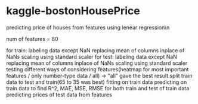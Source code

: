 # kaggle-bostonHousePrice
predicting price of houses from features using lenear regression\n

num of features = 80

for train:
  labeling data except NaN
  replacing mean of columns inplace of NaNs
  scaling using standard scaler
for test:
  labeling data except NaN
  replacing mean of columns inplace of NaNs
  scaling using standard scaler
testing different ways of considering features(heatmap for most important features / only number-type data / all) -> "all" gave the best result
split train data to test and train(65 to 35 was best)
fitting on train data
predicting on train data to find R^2, MAE, MSE, RMSE for both train and test of train data
predicting prices of test data from features
